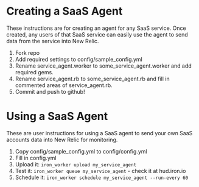 

# Creating a SaaS Agent

These instructions are for creating an agent for any SaaS service. Once created, any users of that SaaS service
can easily use the agent to send data from the service into New Relic.

1. Fork repo
1. Add required settings to config/sample_config.yml
1. Rename service_agent.worker to some_service_agent.worker and add required gems.
1. Rename service_agent.rb to some_service_agent.rb and fill in commented areas of service_agent.rb.
1. Commit and push to github!



# Using a SaaS Agent

These are user instructions for using a SaaS agent to send your own SaaS accounts data into New Relic for monitoring.

1. Copy config/sample_config.yml to config/config.yml
1. Fill in config.yml
1. Upload it: `iron_worker upload my_service_agent`
1. Test it: `iron_worker queue my_service_agent` - check it at hud.iron.io
1. Schedule it: `iron_worker schedule my_service_agent --run-every 60`